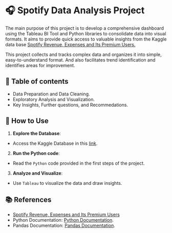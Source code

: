 # 🎧 Spotify Data Analysis Project

The main purpose of this project is to develop a comprehensive dashboard using the Tableau BI Tool and Python libraries to consolidate data into visual formats. It aims to provide quick access to valuable insights from the Kaggle data base [Spotify Revenue, Expenses and Its Premium Users.](https://www.kaggle.com/datasets/mauryansshivam/spotify-revenue-expenses-and-its-premium-users?resource=download)

This project collects and tracks complex data and organizes it into simple, easy-to-understand format. And also facilitates trend identification and identifies areas for improvement.

## 🔎 Table of contents
- Data Preparation and Data Cleaning.
- Exploratory Analysis and Visualization.
- Key Insights, Further questions, and Recommedations.

## 📂 How to Use
1. **Explore the Database**:
  - Access the Kaggle Database in this [link](https://www.kaggle.com/datasets/mauryansshivam/spotify-revenue-expenses-and-its-premium-users?resource=download).
2. **Run the Python code**:
  - Read the `Python` code provided in the first steps of the project.
3. **Analyze and Visualize**:
  - Use `Tableau` to visualize the data and draw insights.

## 📚 References
- [Spotify Revenue, Expenses and Its Premium Users](https://www.kaggle.com/datasets/mauryansshivam/spotify-revenue-expenses-and-its-premium-users?resource=download)
- Python Documentation: [Python Documentation](https://docs.python.org/3/).
- Pandas Documentation: [Pandas Documentation](https://pandas.pydata.org/docs/).
